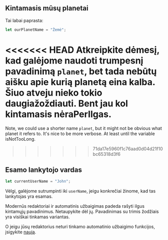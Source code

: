 ## Kintamasis mūsų planetai

Tai labai paprasta:

```js
let ourPlanetName = "Žemė";
```

<<<<<<< HEAD
Atkreipkite dėmesį, kad galėjome naudoti trumpesnį pavadinimą `planet`, bet tada nebūtų aišku apie kurią planetą eina kalba. Šiuo atveju nieko tokio daugiažoždiauti. Bent jau kol kintamasis nėraPerIlgas. 
=======
Note, we could use a shorter name `planet`, but it might not be obvious what planet it refers to. It's nice to be more verbose. At least until the variable isNotTooLong.
>>>>>>> 71da17e5960f1c76aad0d04d21f10bc65318d3f6

## Esamo lankytojo vardas

```js
let currentUserName = "John";
```

Vėlgi, galėjome sutrumpinti iki `userName`, jeigu konkrečiai žinome, kad tas lankytojas yra esamas.

Modernūs redaktoriai ir automatinis užbaigimas padeda rašyti ilgus kintamųjų pavadinimus. Netaupykite dėl jų. Pavadinimas su trimis žodžiais yra visiškai tinkamas variantas.

O jeigu jūsų redaktorius neturi tinkamo automatinio užbaigimo funkcijos, įsigykite [naują](/code-editors).
